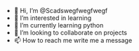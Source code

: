 - 👋 Hi, I’m @Scadswegfwegfwegf
- 👀 I’m interested in learning
- 🌱 I’m currently learning python
- 💞️ I’m looking to collaborate on projects
- 📫 How to reach me write me a message

<!---
Scadswegfwegfwegf/Scadswegfwegfwegf is a ✨ special ✨ repository because its `README.md` (this file) appears on your GitHub profile.
You can click the Preview link to take a look at your changes.
--->
